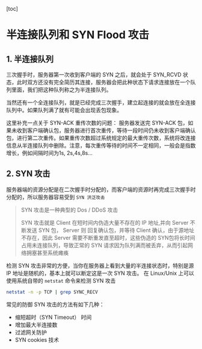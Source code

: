 [toc]

# 半连接队列和 SYN Flood 攻击

## 1. 半连接队列

三次握手时，服务器第一次收到客户端的 SYN 之后，就会处于 SYN_RCVD 状态，此时双方还没有完全简历其连接，服务器会把此种状态下请求连接放在一个队列里面，我们把这种队列称之为半连接队列。

当然还有一个全连接队列，就是已经完成三次握手，建立起连接的就会放在全连接队列中。如果队列满了就有可能会出现丢包现象。

这里补充一点关于 SYN-ACK 重传次数的问题： 服务器发送完 SYN-ACK 包，如果未收到客户端确认包，服务器进行首次重传，等待一段时间仍未收到客户端确认包，进行第二次重传。如果重传次数超过系统规定的最大重传次数，系统将改连接信息从半连接队列中删除。注意，每次重传等待的时间不一定相同，一般会是指数增长，例如间隔时间为1s, 2s,4s,8s...

## 2. SYN 攻击

服务器端的资源分配是在二次握手时分配的，而客户端的资源时再完成三次握手时分配的，所以服务器容易受到 `SYN 洪泛攻击`

> SYN 攻击是一种典型的 Dos / DDoS 攻击
>
> SYN 攻击就是 Client 在短时间内伪造大量不存在的 IP  地址,并向 Server 不断发送 SYN 包， Server 则 回复确认包，并等待 Client 确认，由于源地址不存在，因此 Server 需要不断重发直至超时，这些伪造的 SYN包将长时间占用未连接队列，导致正常的 SYN 请求因为队列满而被丢弃，从而引起网络拥塞甚至系统瘫痪

检测 SYN 攻击非常的方便，当你在服务器上看到大量的半连接状态时，特别是源 IP 地址是随机的，基本上就可以断定这是一次 SYN 攻击。 在 Linux/Unix 上可以使用系统自带的 `netstat` 命令来检测 SYN 攻击

```bash
netstat -n -p TCP | grep SYNC_RECV
```

常见的防御 SYN 攻击的方法有如下几种：

- 缩短超时（SYN Timeout） 时间
- 增加最大半连接数
- 过滤网关防护
- SYN cookies 技术
